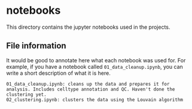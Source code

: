 # notebooks

This directory contains the jupyter notebooks used in the projects.

## File information

It would be good to annotate here what each notebook was used for. For example, if you have a notebook called `01_data_cleanup.ipynb`, you can write a short description of what it is here.

```
01_data_cleanup.ipynb: cleans up the data and prepares it for analysis. Includes celltype annotation and QC. Haven't done the clustering yet.
02_clustering.ipynb: clusters the data using the Louvain algorithm
```